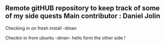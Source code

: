 Remote gitHUB repository to keep track of some of my side quests
Main contributor : Daniel Jolin
------

Checking in on fresh install -dman


Checkin in from ubuntu -dman-
hello form the other side !
